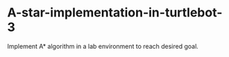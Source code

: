 # A-star-implementation-in-turtlebot-3
Implement A* algorithm in a lab environment to reach desired goal.
